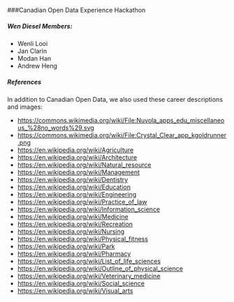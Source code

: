 ###Canadian Open Data Experience Hackathon
##### Wen Diesel Members:
-   Wenli Looi
-   Jan Clarin
-   Modan Han
-   Andrew Heng
##### References
In addition to Canadian Open Data, we also used these career descriptions and images:
-   https://commons.wikimedia.org/wiki/File:Nuvola_apps_edu_miscellaneous_%28no_words%29.svg
-   https://commons.wikimedia.org/wiki/File:Crystal_Clear_app_kgoldrunner.png
-   https://en.wikipedia.org/wiki/Agriculture
-   https://en.wikipedia.org/wiki/Architecture
-   https://en.wikipedia.org/wiki/Natural_resource
-   https://en.wikipedia.org/wiki/Management
-   https://en.wikipedia.org/wiki/Dentistry
-   https://en.wikipedia.org/wiki/Education
-   https://en.wikipedia.org/wiki/Engineering
-   https://en.wikipedia.org/wiki/Practice_of_law
-   https://en.wikipedia.org/wiki/Information_science
-   https://en.wikipedia.org/wiki/Medicine
-   https://en.wikipedia.org/wiki/Recreation
-   https://en.wikipedia.org/wiki/Nursing
-   https://en.wikipedia.org/wiki/Physical_fitness
-   https://en.wikipedia.org/wiki/Park
-   https://en.wikipedia.org/wiki/Pharmacy
-   https://en.wikipedia.org/wiki/List_of_life_sciences
-   https://en.wikipedia.org/wiki/Outline_of_physical_science
-   https://en.wikipedia.org/wiki/Veterinary_medicine
-   https://en.wikipedia.org/wiki/Social_science
-   https://en.wikipedia.org/wiki/Visual_arts
